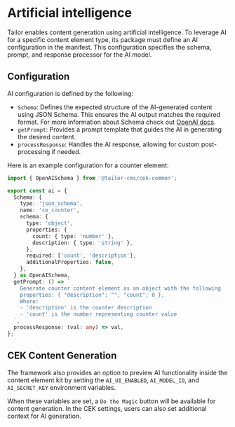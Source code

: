 # Artificial intelligence

Tailor enables content generation using artificial intelligence. To leverage AI
for a specific content element type, its package must define an AI configuration
in the manifest. This configuration specifies the schema, prompt, and response
processor for the AI model.

## Configuration

AI configuration is defined by the following:

- `Schema`: Defines the expected structure of the AI-generated content using
  JSON Schema. This ensures the AI output matches the required format. For more
  information about Schema check out
  [OpenAI docs](https://platform.openai.com/docs/guides/prompt-generation#schemast).
- `getPrompt`: Provides a prompt template that guides the AI in generating the
  desired content.
- `processResponse`: Handles the AI response, allowing for custom
  post-processing if needed.

Here is an example configuration for a counter element:

```ts
import { OpenAISchema } from '@tailor-cms/cek-common';

export const ai = {
  Schema: {
    type: 'json_schema',
    name: 'ce_counter',
    schema: {
      type: 'object',
      properties: {
        count: { type: 'number' },
        description: { type: 'string' },
      },
      required: ['count', 'description'],
      additionalProperties: false,
    },
  } as OpenAISchema,
  getPrompt: () => `
    Generate counter content element as an object with the following
    properties: { "description": "", "count": 0 }.
    Where:
    - 'description' is the counter description
    - 'count' is the number representing counter value
  `,
  processResponse: (val: any) => val,
};
```

## CEK Content Generation

The framework also provides an option to preview AI functionality inside the
content element kit by setting the `AI_UI_ENABLED`, `AI_MODEL_ID`, and
`AI_SECRET_KEY` environment variables.

When these variables are set, a `Do the Magic` button will be available for
content generation. In the CEK settings, users can also set additional context
for AI generation.
